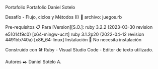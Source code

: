 Portafolio
Portafolio Daniel Sotelo

Desafío - Flujo, ciclos y Métodos (I) 🚀
archivo: juegos.rb

Pre-requisitos 📋
Para [Version][S.O.]:
    ruby 3.2.2 (2023-03-30 revision e51014f9c0) [x64-mingw-ucrt]
    ruby 3.1.2p20 (2022-04-12 revision 4491bb740a) [x86_64-linux]
Instalación 🔧
No necesita instalación


Construido con 🛠️
Ruby -
Visual Studio Code - Editor de texto utilizado.

Autores ✒️
Daniel Sotelo A.

